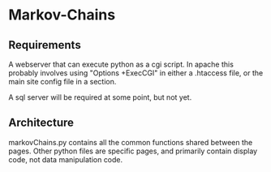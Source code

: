 Markov-Chains
=============

Requirements
------------
A webserver that can execute python as a cgi script.
In apache this probably involves using "Options +ExecCGI" in either a .htaccess
file, or the main site config file in a <Directory> section.

A sql server will be required at some point, but not yet.

Architecture
------------
markovChains.py contains all the common functions shared between the pages.
Other python files are specific pages, and primarily contain display code, not
data manipulation code.
